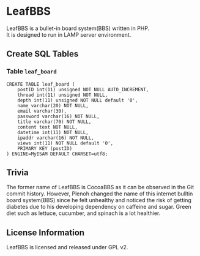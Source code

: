 # LeafBBS

LeafBBS is a bullet-in board system(BBS) written in PHP.  
It is designed to run in LAMP server environment.

## Create SQL Tables
### Table `leaf_board`
```
CREATE TABLE leaf_board (
    postID int(11) unsigned NOT NULL AUTO_INCREMENT, 
    thread int(11) unsigned NOT NULL, 
    depth int(11) unsigned NOT NULL default '0', 
    name varchar(20) NOT NULL, 
    email varchar(30), 
    password varchar(16) NOT NULL, 
    title varchar(70) NOT NULL, 
    content text NOT NULL, 
    datetime int(11) NOT NULL, 
    ipaddr varchar(16) NOT NULL, 
    views int(11) NOT NULL default '0',
    PRIMARY KEY (postID)
) ENGINE=MyISAM DEFAULT CHARSET=utf8;
```

## Trivia
The former name of LeafBBS is CocoaBBS as it can be observed in the Git commit history. 
However, Plenoh changed the name of this internet bulltin board system(BBS) since he felt unhealthy and noticed the risk of getting diabetes due to his developing dependency on caffeine and sugar.
Green diet such as lettuce, cucumber, and spinach is a lot healthier.

## License Information
LeafBBS is licensed and released under GPL v2.
